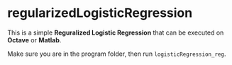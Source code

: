 # regularizedLogisticRegression
This is a simple __Reguralized Logistic Regression__ that can be executed on **Octave** or **Matlab**.

Make sure you are in the program folder, then run `logisticRegression_reg`.
